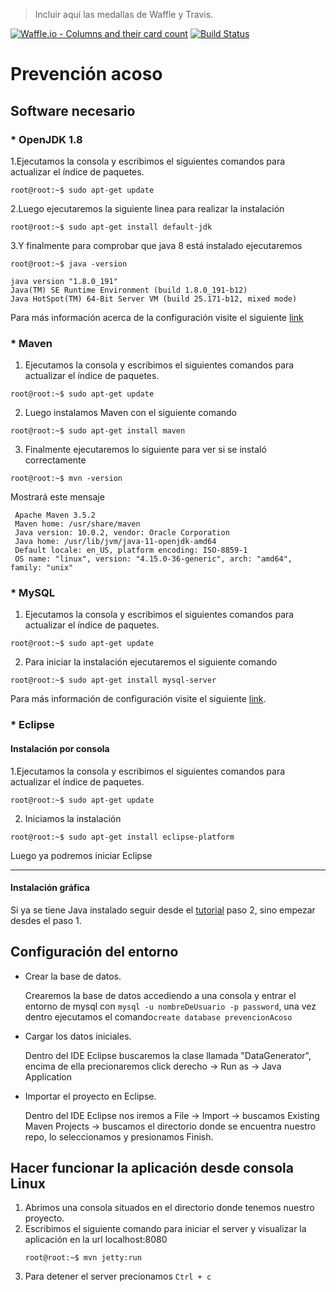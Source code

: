 > Incluir aquí las medallas de Waffle y Travis.

[![Waffle.io - Columns and their card count](https://badge.waffle.io/fede9612/prevencion-acoso.svg?columns=backlog)](https://waffle.io/fede9612/prevencion-acoso)
[![Build Status](https://travis-ci.com/fede9612/prevencion-acoso.svg?branch=master)](https://travis-ci.com/fede9612/prevencion-acoso)

# Prevención acoso

## Software necesario

### * OpenJDK 1.8
 
 1.Ejecutamos la consola y escribimos el siguientes comandos para actualizar el índice de paquetes.
  ```console
  root@root:~$ sudo apt-get update
  ```
  2.Luego ejecutaremos la siguiente linea para realizar la instalación
  ```console
  root@root:~$ sudo apt-get install default-jdk
  ```
  3.Y finalmente para comprobar que java 8 está instalado ejecutaremos
   ```console
  root@root:~$ java -version
  
  java version "1.8.0_191"
  Java(TM) SE Runtime Environment (build 1.8.0_191-b12)
  Java HotSpot(TM) 64-Bit Server VM (build 25.171-b12, mixed mode)
  ```
  
  Para más información acerca de la configuración visite el siguiente [link](https://www.digitalocean.com/community/tutorials/como-instalar-java-con-apt-get-en-ubuntu-16-04-es)
  
### * Maven

 1. Ejecutamos la consola y escribimos el siguientes comandos para actualizar el índice de paquetes.
 ```console
 root@root:~$ sudo apt-get update
 ```
  
  2. Luego instalamos Maven con el siguiente comando
  ```console
  root@root:~$ sudo apt-get install maven
  ```  
  3. Finalmente ejecutaremos lo siguiente para ver si se instaló correctamente
   ```console
   root@root:~$ mvn -version
   ```
   Mostrará este mensaje
   ```console
    Apache Maven 3.5.2
    Maven home: /usr/share/maven
    Java version: 10.0.2, vendor: Oracle Corporation
    Java home: /usr/lib/jvm/java-11-openjdk-amd64
    Default locale: en_US, platform encoding: ISO-8859-1
    OS name: "linux", version: "4.15.0-36-generic", arch: "amd64", family: "unix"
   ```
### * MySQL

 1. Ejecutamos la consola y escribimos el siguientes comandos para actualizar el índice de paquetes.
 ```console
 root@root:~$ sudo apt-get update
 ```
 2. Para iniciar la instalación ejecutaremos el siguiente comando
  ```console
 root@root:~$ sudo apt-get install mysql-server
 ```
 Para más información de configuración visite el siguiente [link](https://www.digitalocean.com/community/tutorials/how-to-install-mysql-on-ubuntu-16-04).
### * Eclipse
 #### Instalación por consola  
 
  1.Ejecutamos la consola y escribimos el siguientes comandos para actualizar el índice de paquetes.
  ```console
  root@root:~$ sudo apt-get update
  ```
  2. Iniciamos la instalación
  ```console
  root@root:~$ sudo apt-get install eclipse-platform
  ```
  Luego ya podremos iniciar Eclipse
  
---
 #### Instalación gráfica
 Si ya se tiene Java instalado seguir desde el [tutorial](https://websiteforstudents.com/how-to-install-eclipse-oxygen-ide-on-ubuntu-167-04-17-10-18-04/) paso 2, sino empezar desdes el paso 1.

## Configuración del entorno

* Crear la base de datos.

   Crearemos la base de datos accediendo a una consola y entrar el entorno de mysql con `mysql -u nombreDeUsuario -p password`, una vez dentro ejecutamos el comando`create database prevencionAcoso` 
* Cargar los datos iniciales.

  Dentro del IDE Eclipse buscaremos la clase llamada "DataGenerator", encima de ella precionaremos click derecho -> Run as -> Java Application
* Importar el proyecto en Eclipse.

  Dentro del IDE Eclipse nos iremos a File -> Import -> buscamos Existing Maven Projects -> buscamos el directorio donde se encuentra nuestro repo, lo seleccionamos y presionamos Finish.

## Hacer funcionar la aplicación desde consola Linux
 1. Abrimos una consola situados en el directorio donde tenemos nuestro proyecto.
 1. Escribimos el siguiente comando para iniciar el server y visualizar la aplicación en la url localhost:8080
     ```console
     root@root:~$ mvn jetty:run
 1. Para detener el server precionamos `Ctrl + c`
 
